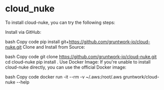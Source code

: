 # cloud_nuke
To install cloud-nuke, you can try the following steps:

Install via GitHub:

bash
Copy code
pip install git+https://github.com/gruntwork-io/cloud-nuke.git
Clone and Install from Source:

bash
Copy code
git clone https://github.com/gruntwork-io/cloud-nuke.git
cd cloud-nuke
pip install .
Use Docker Image:
If you're unable to install cloud-nuke directly, you can use the official Docker image:

bash
Copy code
docker run -it --rm -v ~/.aws:/root/.aws gruntwork/cloud-nuke --help
